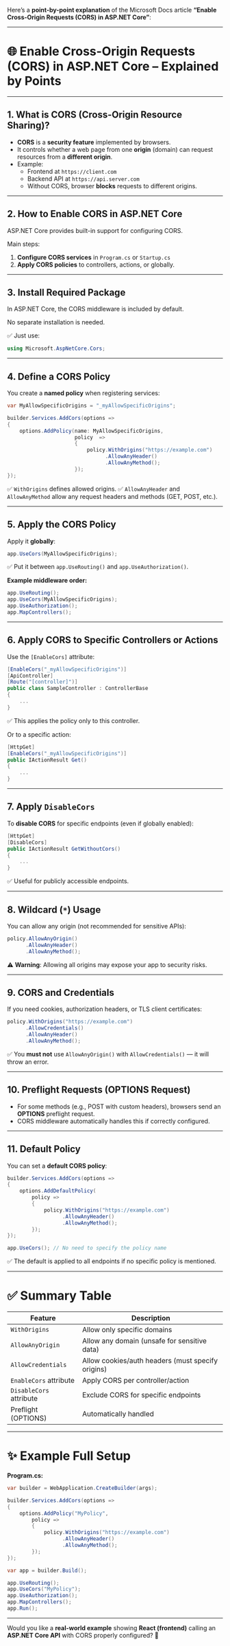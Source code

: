 Here’s a **point-by-point explanation** of the Microsoft Docs article **“Enable Cross-Origin Requests (CORS) in ASP.NET Core”**:

---

# 🌐 Enable Cross-Origin Requests (CORS) in ASP.NET Core – Explained by Points

---

## 1. **What is CORS (Cross-Origin Resource Sharing)?**

- **CORS** is a **security feature** implemented by browsers.
- It controls whether a web page from one **origin** (domain) can request resources from a **different origin**.
- Example:
  - Frontend at `https://client.com`
  - Backend API at `https://api.server.com`
  - Without CORS, browser **blocks** requests to different origins.

---

## 2. **How to Enable CORS in ASP.NET Core**

ASP.NET Core provides built-in support for configuring CORS.

Main steps:
1. **Configure CORS services** in `Program.cs` or `Startup.cs`
2. **Apply CORS policies** to controllers, actions, or globally.

---

## 3. **Install Required Package**

In ASP.NET Core, the CORS middleware is included by default.

No separate installation is needed.

✅ Just use:
```csharp
using Microsoft.AspNetCore.Cors;
```

---

## 4. **Define a CORS Policy**

You create a **named policy** when registering services:

```csharp
var MyAllowSpecificOrigins = "_myAllowSpecificOrigins";

builder.Services.AddCors(options =>
{
    options.AddPolicy(name: MyAllowSpecificOrigins,
                      policy  =>
                      {
                          policy.WithOrigins("https://example.com")
                                .AllowAnyHeader()
                                .AllowAnyMethod();
                      });
});
```

✅ `WithOrigins` defines allowed origins.
✅ `AllowAnyHeader` and `AllowAnyMethod` allow any request headers and methods (GET, POST, etc.).

---

## 5. **Apply the CORS Policy**

Apply it **globally**:

```csharp
app.UseCors(MyAllowSpecificOrigins);
```

✅ Put it between `app.UseRouting()` and `app.UseAuthorization()`.

**Example middleware order:**
```csharp
app.UseRouting();
app.UseCors(MyAllowSpecificOrigins);
app.UseAuthorization();
app.MapControllers();
```

---

## 6. **Apply CORS to Specific Controllers or Actions**

Use the `[EnableCors]` attribute:

```csharp
[EnableCors("_myAllowSpecificOrigins")]
[ApiController]
[Route("[controller]")]
public class SampleController : ControllerBase
{
    ...
}
```

✅ This applies the policy only to this controller.

Or to a specific action:

```csharp
[HttpGet]
[EnableCors("_myAllowSpecificOrigins")]
public IActionResult Get()
{
    ...
}
```

---

## 7. **Apply `DisableCors`**

To **disable CORS** for specific endpoints (even if globally enabled):

```csharp
[HttpGet]
[DisableCors]
public IActionResult GetWithoutCors()
{
    ...
}
```

✅ Useful for publicly accessible endpoints.

---

## 8. **Wildcard (`*`) Usage**

You can allow any origin (not recommended for sensitive APIs):

```csharp
policy.AllowAnyOrigin()
      .AllowAnyHeader()
      .AllowAnyMethod();
```

⚠️ **Warning**: Allowing all origins may expose your app to security risks.

---

## 9. **CORS and Credentials**

If you need cookies, authorization headers, or TLS client certificates:

```csharp
policy.WithOrigins("https://example.com")
      .AllowCredentials()
      .AllowAnyHeader()
      .AllowAnyMethod();
```

✅ You **must not** use `AllowAnyOrigin()` with `AllowCredentials()` — it will throw an error.

---

## 10. **Preflight Requests (OPTIONS Request)**

- For some methods (e.g., POST with custom headers), browsers send an **OPTIONS** preflight request.
- CORS middleware automatically handles this if correctly configured.

---

## 11. **Default Policy**

You can set a **default CORS policy**:

```csharp
builder.Services.AddCors(options =>
{
    options.AddDefaultPolicy(
        policy =>
        {
            policy.WithOrigins("https://example.com")
                  .AllowAnyHeader()
                  .AllowAnyMethod();
        });
});

app.UseCors(); // No need to specify the policy name
```

✅ The default is applied to all endpoints if no specific policy is mentioned.

---

# ✅ Summary Table

| Feature | Description |
|--------|-------------|
| `WithOrigins` | Allow only specific domains |
| `AllowAnyOrigin` | Allow any domain (unsafe for sensitive data) |
| `AllowCredentials` | Allow cookies/auth headers (must specify origins) |
| `EnableCors` attribute | Apply CORS per controller/action |
| `DisableCors` attribute | Exclude CORS for specific endpoints |
| Preflight (OPTIONS) | Automatically handled |

---

# ✨ Example Full Setup

**Program.cs:**
```csharp
var builder = WebApplication.CreateBuilder(args);

builder.Services.AddCors(options =>
{
    options.AddPolicy("MyPolicy",
        policy =>
        {
            policy.WithOrigins("https://example.com")
                  .AllowAnyHeader()
                  .AllowAnyMethod();
        });
});

var app = builder.Build();

app.UseRouting();
app.UseCors("MyPolicy");
app.UseAuthorization();
app.MapControllers();
app.Run();
```

---

Would you like a **real-world example** showing **React (frontend)** calling an **ASP.NET Core API** with CORS properly configured? 🚀